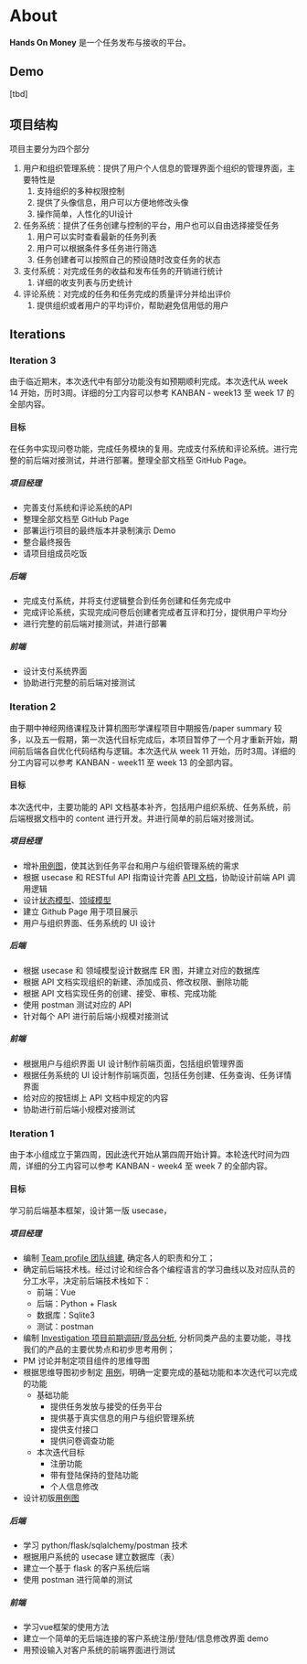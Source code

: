 # About
**Hands On Money** 是一个任务发布与接收的平台。

## Demo
[tbd]

## 项目结构

项目主要分为四个部分
1. 用户和组织管理系统：提供了用户个人信息的管理界面个组织的管理界面，主要特性是
   1. 支持组织的多种权限控制
   2. 提供了头像信息，用户可以方便地修改头像
   3. 操作简单，人性化的UI设计
2. 任务系统：提供了任务创建与控制的平台，用户也可以自由选择接受任务
   1. 用户可以实时查看最新的任务列表
   2. 用户可以根据条件多任务进行筛选
   3. 任务创建者可以按照自己的预设随时改变任务的状态
3. 支付系统：对完成任务的收益和发布任务的开销进行统计
   1. 详细的收支列表与历史统计
4. 评论系统：对完成的任务和任务完成的质量评分并给出评价
   1. 提供组织或者用户的平均评价，帮助避免信用低的用户

## Iterations

### Iteration 3
由于临近期末，本次迭代中有部分功能没有如预期顺利完成。本次迭代从 week 14 开始，历时3周。详细的分工内容可以参考 KANBAN - week13 至 week 17 的全部内容。

#### 目标
在任务中实现问卷功能，完成任务模块的复用。完成支付系统和评论系统。进行完整的前后端对接测试，并进行部署。整理全部文档至 GitHub Page。

##### 项目经理
- 完善支付系统和评论系统的API
- 整理全部文档至 GitHub Page
- 部署运行项目的最终版本并录制演示 Demo
- 整合最终报告
- 请项目组成员吃饭

##### 后端
- 完成支付系统，并将支付逻辑整合到任务创建和任务完成中
- 完成评论系统，实现完成问卷后创建者完成者互评和打分，提供用户平均分
- 进行完整的前后端对接测试，并进行部署

##### 前端
- 设计支付系统界面
- 协助进行完整的前后端对接测试

### Iteration 2
由于期中神经网络课程及计算机图形学课程项目中期报告/paper summary 较多，以及五一假期，第一次迭代目标完成后，本项目暂停了一个月才重新开始，期间前后端各自优化代码结构与逻辑。本次迭代从 week 11 开始，历时3周。详细的分工内容可以参考 KANBAN - week11 至 week 13 的全部内容。

#### 目标
本次迭代中，主要功能的 API 文档基本补齐，包括用户组织系统、任务系统，前后端根据文档中的 content 进行开发。并进行简单的前后端对接测试。

##### 项目经理
- 增补[用例图]()，使其达到任务平台和用户与组织管理系统的需求
- 根据 usecase 和 RESTful API 指南设计完善 [API 文档]()，协助设计前端 API 调用逻辑
- 设计[状态模型]()、[领域模型]()
- 建立 Github Page 用于项目展示
- 用户与组织界面、任务系统的 UI 设计

##### 后端
- 根据 usecase 和 领域模型设计数据库 ER 图，并建立对应的数据库
- 根据 API 文档实现组织的新建、添加成员、修改权限、删除功能
- 根据 API 文档实现任务的创建、接受、审核、完成功能
- 使用 postman 测试对应的 API 
- 针对每个 API 进行前后端小规模对接测试

##### 前端
- 根据用户与组织界面 UI 设计制作前端页面，包括组织管理界面
- 根据任务系统的 UI 设计制作前端页面，包括任务创建、任务查询、任务详情界面
- 给对应的按钮绑上 API 文档中规定的内容
- 协助进行前后端小规模对接测试


### Iteration 1
由于本小组成立于第四周，因此迭代开始从第四周开始计算。本轮迭代时间为四周，详细的分工内容可以参考 KANBAN - week4 至 week 7 的全部内容。

#### 目标
学习前后端基本框架，设计第一版 usecase，

##### 项目经理
- 编制 [Team profile 团队组建](), 确定各人的职责和分工；
- 确定前后端技术栈。经过讨论和综合各个编程语言的学习曲线以及对应队员的分工水平，决定前后端技术栈如下：
  - 前端：Vue
  - 后端：Python + Flask
  - 数据库：Sqlite3
  - 测试：postman
- 编制 [Investigation 项目前期调研/竞品分析](), 分析同类产品的主要功能，寻找我们的产品的主要优势点和初步思考用例；
- PM 讨论并制定项目组件的思维导图
- 根据思维导图初步制定 [用例]()，明确一定要完成的基础功能和本次迭代可以完成的功能
  - 基础功能
    - 提供任务发放与接受的任务平台
    - 提供基于真实信息的用户与组织管理系统
    - 提供支付接口
    - 提供问卷调查功能
  - 本次迭代目标
    - 注册功能
    - 带有登陆保持的登陆功能
    - 个人信息修改
- 设计初版[用例图]()

##### 后端
- 学习 python/flask/sqlalchemy/postman 技术
- 根据用户系统的 usecase 建立数据库（表）
- 建立一个基于 flask 的客户系统后端
- 使用 postman 进行简单的测试

##### 前端
- 学习vue框架的使用方法
- 建立一个简单的无后端连接的客户系统注册/登陆/信息修改界面 demo
- 用预设输入对客户系统的前端界面进行测试

